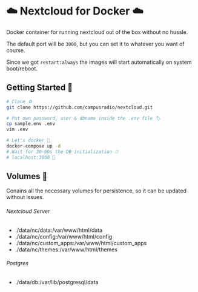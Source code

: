 # ☁️ Nextcloud for Docker ☁️

Docker container for running nextcloud out of the box without no hussle.

The default port will be `3000`, but you can set it to whatever you want of course.

Since we got `restart:always` the images will start automatically on system boot/reboot.

## Getting Started 🏁

```bash
# Clone ⚙️
git clone https://github.com/campusradio/nextcloud.git

# Put own password, user & dbname inside the .env file 🏷️
cp sample.env .env
vim .env

# Let's docker 🚀
docker-compose up -d
# Wait for 30-60s the DB initialization ⏱
# localhost:3000 🎉
```

## Volumes 💾

Conains all the necessary volumes for persistence, so it can be updated without issues.

###### Nextcloud Server

- ./data/nc/data:/var/www/html/data
- ./data/nc/config:/var/www/html/config
 - ./data/nc/custom_apps:/var/www/html/custom_apps
 - ./data/nc/themes:/var/www/html/themes

###### Postgres

- ./data/db:/var/lib/postgresql/data
